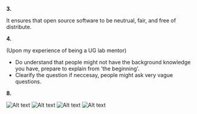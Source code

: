 **3.**

It ensures that open source software to be neutrual, fair, and free of distribute.

**4.**

(Upon my experience of being a UG lab mentor)
 - Do understand that people might not have the background knowledge you have, prepare to explain from 'the beginning'.
 - Clearify the question if neccesay, people might ask very vague questions.

**8.**

![Alt text](https://cloud.githubusercontent.com/assets/6697754/9755984/8b29cf1c-56a4-11e5-8ea3-0d0ae7223b1f.png)
![Alt text](https://cloud.githubusercontent.com/assets/6697754/9755986/8c3dfe96-56a4-11e5-9fa7-cb4d6a3f7bcc.png)
![Alt text](https://cloud.githubusercontent.com/assets/6697754/9755989/8e446536-56a4-11e5-98b0-6ab5ffd3ce41.png)
![Alt text](https://cloud.githubusercontent.com/assets/6697754/9755990/8fa65808-56a4-11e5-8de8-aeecbe7cb65c.png)
